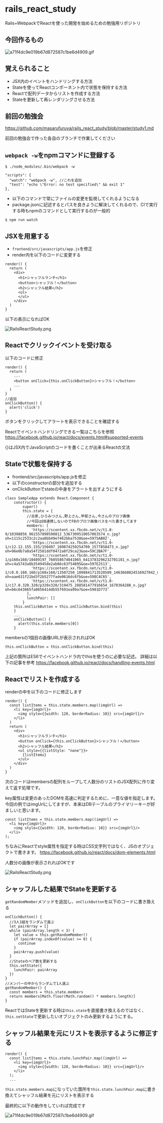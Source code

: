 # rails_react_study
Rails+WebpackでReactを使った開発を始めるための勉強用リポジトリ

## 今回作るもの
![a71f4dc9e019b67d872587c1be6d4909.gif](https://qiita-image-store.s3.amazonaws.com/0/33823/69f8ab1a-4b73-f711-9245-bbd833bec4ae.gif "a71f4dc9e019b67d872587c1be6d4909.gif")

## 覚えられること
* JSX内のイベントをハンドリングする方法
* Stateを使ってReactコンポーネント内で状態を保持する方法
* Reactで配列データからリストを作成する方法
* Stateを更新して再レンダリングさせる方法

## 前回の勉強会
https://github.com/masarufuruya/rails_react_study/blob/master/study1.md

前回の勉強会で作った各自のブランチで作業してください

## `webpack -w`をnpmコマンドに登録する

```
$ ./node_modules/.bin/webpack -w
```

```
"scripts": {
  "watch": "webpack -w", //これを追加
  "test": "echo \"Error: no test specified\" && exit 1"
},
```

* 以下のコマンドで常にファイルの変更を監視してくれるようになる
* package.jsonに記述するとパスを良きように解決してくれるので、CIで実行する時もnpmのコマンドとして実行するのが一般的

```
$ npm run watch
```

## JSXを用意する

* `frontend/src/javascripts/app.js`を修正
* render内を以下のコードに変更する

```
render() {
  return (
    <div>
      <h1>シャッフルランチ</h1>
      <button>シャッフル！</button>
      <h2>シャッフル結果</h2>
      <ul>
      </ul>
    </div>
  )
}
```

以下の表示になればOK

![RailsReactStudy.png](https://qiita-image-store.s3.amazonaws.com/0/33823/f74a20ec-9f03-588d-afc6-5e77d86f398c.png "RailsReactStudy.png")

## Reactでクリックイベントを受け取る
以下のコードに修正

```
render() {
  return (
	...
	<button onClick={this.onClickButton}>シャッフル！</button>
	...
  )
}
//追加
onClickButton() {
  alert('click')
}
```

ボタンをクリックしてアラートを表示できることを確認する

Reactでイベントハンドリングできる一覧はこちらを参照
https://facebook.github.io/react/docs/events.html#supported-events

{}はJSX内でJavaScriptのコードを書くことが出来るReactの文法

## Stateで状態を保持する
* frontend/src/javascripts/app.jsを修正
* 以下のconstructorの部分を追加する
* onClickButtonでstateの中身をアラートを出すようにする

```
class SampleApp extends React.Component {
	constructor() {
		super()
		this.state = {
		  //古家,ひろみつさん,野上さん,甲斐さん,今さんのプロフ画像
		  //今回はDB連携しないのでFBのプロフ画像パスをべた書きしてます
		  members: [
		    'https://scontent.xx.fbcdn.net/v/t1.0-9/10398856_961557890590812_5367309510057063574_n.jpg?oh=1115c2533c2c2aa8bb49e7462bba7530&oe=5975AB02',
		    'https://scontent.xx.fbcdn.net/v/t1.0-1/c12.12.155.155/150497_109074259254709_1577858473_n.jpg?oh=96e0b7a0a54f2581ddf0472a8f29ca23&oe=59C2BA7F',
		    'https://scontent.xx.fbcdn.net/v/t1.0-1/p160x160/10409197_760558674041065_6413783296232701181_n.jpg?oh=c4a5743a8b354945de2ab86c63f54895&oe=597E2513',
		    'https://scontent.xx.fbcdn.net/v/t1.0-1/c0.0.160.160/p160x160/13507250_1098841713528589_1463668024516927042_n.jpg?oh=aae631f21bd3f2b5277fade0616dc6fb&oe=598C4C65',
		    'https://scontent.xx.fbcdn.net/v/t1.0-1/c17.0.320.320/p320x320/319475_288581477916654_1670364288_n.jpg?oh=b6c643665fa0656414db55f691ea99a7&oe=5981D773'
		  ],
		  lunchPair: []
		}
    this.onClickButton = this.onClickButton.bind(this)
	}
	...
	onClickButton() {
	  alert(this.state.members[0])
	}
```

membersの1個目の画像URLが表示されればOK

```
this.onClickButton = this.onClickButton.bind(this)
```

上記の箇所はES6でイベントハンドラ内でthisを使うのに必要な記述。
詳細は以下の記事を参考
https://facebook.github.io/react/docs/handling-events.html


## Reactでリストを作成する

renderの中を以下のコードに修正します

```
render() {
  const listItems = this.state.members.map((imgUrl) =>
    <li key={imgUrl}>
      <img style={{width: 120, borderRadius: 10}} src={imgUrl}/>
    </li>
  )
  return (
    <div>
      <h1>シャッフルランチ</h1>
      <button onClick={this.onClickButton}>シャッフル！</button>
      <h2>シャッフル結果</h2>
      <ul style={{listStyle: "none"}}>
        {listItems}
      </ul>
    </div>
  )
}
```

次のコードはmembersの配列をループして人数分のリストのJSX配列に作り変えて返す処理です。

key属性は変更のあったDOMを高速に判定するために、一意な値を指定します。
今回の例ではimgUrlにしてますが、本来はDBテーブルのプライマリーキーが好ましいと思います。

```
const listItems = this.state.members.map((imgUrl) =>
  <li key={imgUrl}>
    <img style={{width: 120, borderRadius: 10}} src={imgUrl}/>
  </li>
);
```

ちなみにReactでstyle属性を指定する時はCSS文字列ではなく、JSのオブジェクトで書きます。
https://facebook.github.io/react/docs/dom-elements.html

人数分の画像が表示されればOKです

![RailsReactStudy.png](https://qiita-image-store.s3.amazonaws.com/0/33823/e36dd675-dcf3-70a6-65f8-81cdd1257040.png "RailsReactStudy.png")

## シャッフルした結果でStateを更新する

`getRandomMember`メソッドを追加し、`onClickButton`を以下のコードに書き換える

```
onClickButton() {
  //3人1組をランダムで選ぶ
  let pairArray = []
  while (pairArray.length < 3) {
    let value = this.getRandomMember()
    if (pairArray.indexOf(value) >= 0) {
      continue
    }
    pairArray.push(value)
  }
  //Stateのペア数を更新する
  this.setState({
    lunchPair: pairArray
  })
}
//メンバーの中からランダムで1人選ぶ
getRandomMember() {
  const members = this.state.members
  return members[Math.floor(Math.random() * members.length)]
}
```

ReactではStateを更新する時は`this.state`を直接書き換えるのではなく、
`this.setState`で更新したいオブジェクトのみ更新するようにする。

## シャッフル結果を元にリストを表示するように修正する

```
render() {
  const listItems = this.state.lunchPair.map((imgUrl) =>
    <li key={imgUrl}>
      <img style={{width: 120, borderRadius: 10}} src={imgUrl}/>
    </li>
  );
  ...
```

`this.state.members.map`になっていた箇所を`this.state.lunchPair.map`に書き換えてシャッフル結果を元にリストを表示する

最終的に以下の動作をしていれば完成です

![a71f4dc9e019b67d872587c1be6d4909.gif](https://qiita-image-store.s3.amazonaws.com/0/33823/69f8ab1a-4b73-f711-9245-bbd833bec4ae.gif "a71f4dc9e019b67d872587c1be6d4909.gif")
